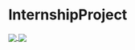 # InternshipProject

<a href="https://github.com/shrikantpadhy18/github-readme-stats">
  <img align="center" src="https://github-readme-stats.vercel.app/api/pin/?username=shrikantpadhy18&repo=github-readme-stats" />
</a>
<a href="https://github.com/shrikantpadhy18/Covid19">
  <img align="center" src="https://github-readme-stats.vercel.app/api?username=shrikantpadhy18&show_icons=true&theme=radical" />
</a>

